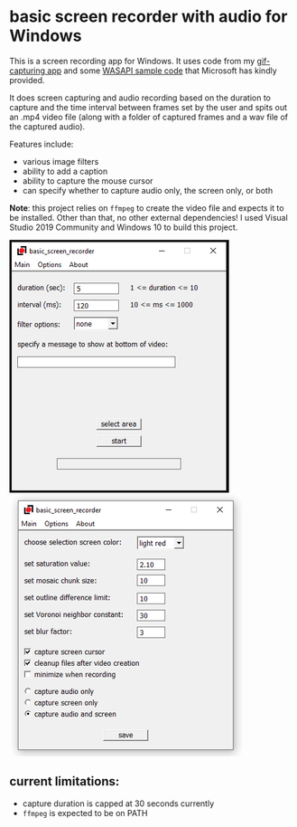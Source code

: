 # basic screen recorder with audio for Windows    
    
This is a screen recording app for Windows. It uses code from my [gif-capturing app](https://github.com/syncopika/gifCatch_desktop-Windows-) and some [WASAPI sample code](https://github.com/microsoft/Windows-classic-samples/tree/main/Samples/Win7Samples/multimedia/audio/CaptureSharedTimerDriven) that Microsoft has kindly provided.    
    
It does screen capturing and audio recording based on the duration to capture and the time interval between frames set by the user and spits out an .mp4 video file (along with a folder of captured frames and a wav file of the captured audio).    
    
Features include:    
- various image filters
- ability to add a caption
- ability to capture the mouse cursor
- can specify whether to capture audio only, the screen only, or both
    
**Note**: this project relies on `ffmpeg` to create the video file and expects it to be installed. Other than that, no other external dependencies! I used Visual Studio 2019 Community and Windows 10 to build this project.    
    
![screenshot of gui](notes/gui_screenshot.png)    
![screenshot of gui parameters section](notes/gui_screenshot2.png)    
    
## current limitations:    
- capture duration is capped at 30 seconds currently
- `ffmpeg` is expected to be on PATH